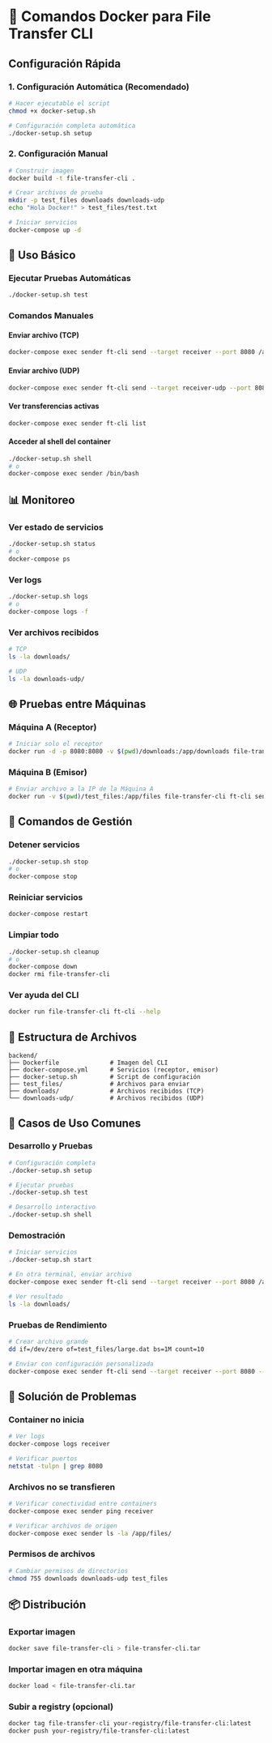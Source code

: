 # 🐳 Comandos Docker para File Transfer CLI

## Configuración Rápida

### 1. Configuración Automática (Recomendado)
```bash
# Hacer ejecutable el script
chmod +x docker-setup.sh

# Configuración completa automática
./docker-setup.sh setup
```

### 2. Configuración Manual
```bash
# Construir imagen
docker build -t file-transfer-cli .

# Crear archivos de prueba
mkdir -p test_files downloads downloads-udp
echo "Hola Docker!" > test_files/test.txt

# Iniciar servicios
docker-compose up -d
```

## 🚀 Uso Básico

### Ejecutar Pruebas Automáticas
```bash
./docker-setup.sh test
```

### Comandos Manuales

#### Enviar archivo (TCP)
```bash
docker-compose exec sender ft-cli send --target receiver --port 8080 /app/files/test.txt
```

#### Enviar archivo (UDP)
```bash
docker-compose exec sender ft-cli send --target receiver-udp --port 8081 --protocol udp /app/files/test.txt
```

#### Ver transferencias activas
```bash
docker-compose exec sender ft-cli list
```

#### Acceder al shell del container
```bash
./docker-setup.sh shell
# o
docker-compose exec sender /bin/bash
```

## 📊 Monitoreo

### Ver estado de servicios
```bash
./docker-setup.sh status
# o
docker-compose ps
```

### Ver logs
```bash
./docker-setup.sh logs
# o
docker-compose logs -f
```

### Ver archivos recibidos
```bash
# TCP
ls -la downloads/

# UDP
ls -la downloads-udp/
```

## 🌐 Pruebas entre Máquinas

### Máquina A (Receptor)
```bash
# Iniciar solo el receptor
docker run -d -p 8080:8080 -v $(pwd)/downloads:/app/downloads file-transfer-cli ft-cli receive --port 8080 --output /app/downloads
```

### Máquina B (Emisor)
```bash
# Enviar archivo a la IP de la Máquina A
docker run -v $(pwd)/test_files:/app/files file-transfer-cli ft-cli send --target 192.168.1.105 --port 8080 /app/files/archivo.txt
```

## 🔧 Comandos de Gestión

### Detener servicios
```bash
./docker-setup.sh stop
# o
docker-compose stop
```

### Reiniciar servicios
```bash
docker-compose restart
```

### Limpiar todo
```bash
./docker-setup.sh cleanup
# o
docker-compose down
docker rmi file-transfer-cli
```

### Ver ayuda del CLI
```bash
docker run file-transfer-cli ft-cli --help
```

## 📁 Estructura de Archivos

```
backend/
├── Dockerfile              # Imagen del CLI
├── docker-compose.yml      # Servicios (receptor, emisor)
├── docker-setup.sh         # Script de configuración
├── test_files/             # Archivos para enviar
├── downloads/              # Archivos recibidos (TCP)
└── downloads-udp/          # Archivos recibidos (UDP)
```

## 🎯 Casos de Uso Comunes

### Desarrollo y Pruebas
```bash
# Configuración completa
./docker-setup.sh setup

# Ejecutar pruebas
./docker-setup.sh test

# Desarrollo interactivo
./docker-setup.sh shell
```

### Demostración
```bash
# Iniciar servicios
./docker-setup.sh start

# En otra terminal, enviar archivo
docker-compose exec sender ft-cli send --target receiver --port 8080 /app/files/readme.txt

# Ver resultado
ls -la downloads/
```

### Pruebas de Rendimiento
```bash
# Crear archivo grande
dd if=/dev/zero of=test_files/large.dat bs=1M count=10

# Enviar con configuración personalizada
docker-compose exec sender ft-cli send --target receiver --port 8080 --chunk-size 32768 /app/files/large.dat
```

## 🐛 Solución de Problemas

### Container no inicia
```bash
# Ver logs
docker-compose logs receiver

# Verificar puertos
netstat -tulpn | grep 8080
```

### Archivos no se transfieren
```bash
# Verificar conectividad entre containers
docker-compose exec sender ping receiver

# Verificar archivos de origen
docker-compose exec sender ls -la /app/files/
```

### Permisos de archivos
```bash
# Cambiar permisos de directorios
chmod 755 downloads downloads-udp test_files
```

## 📦 Distribución

### Exportar imagen
```bash
docker save file-transfer-cli > file-transfer-cli.tar
```

### Importar imagen en otra máquina
```bash
docker load < file-transfer-cli.tar
```

### Subir a registry (opcional)
```bash
docker tag file-transfer-cli your-registry/file-transfer-cli:latest
docker push your-registry/file-transfer-cli:latest
```